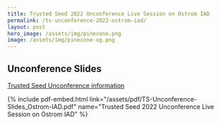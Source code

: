 ```yaml
---
title: Trusted Seed 2022 Unconference Live Session on Ostrom IAD
permalink: /ts-unconference-2022-ostrom-iad/
layout: post
hero_image: /assets/img/pinecone.png
image: /assets/img/pinecone-og.png
---
```


## Unconference Slides

[Trusted Seed Unconference information](https://wiki.trustedseed.org/unconference/protopian-agenda/graial-financial-structure-and-basis-for-reporting-for-trusted-seed)

{% include pdf-embed.html link="/assets/pdf/TS-Unconference-Slides_Ostrom-IAD.pdf" name="Trusted Seed 2022 Unconference Live Session on Ostrom IAD" %}